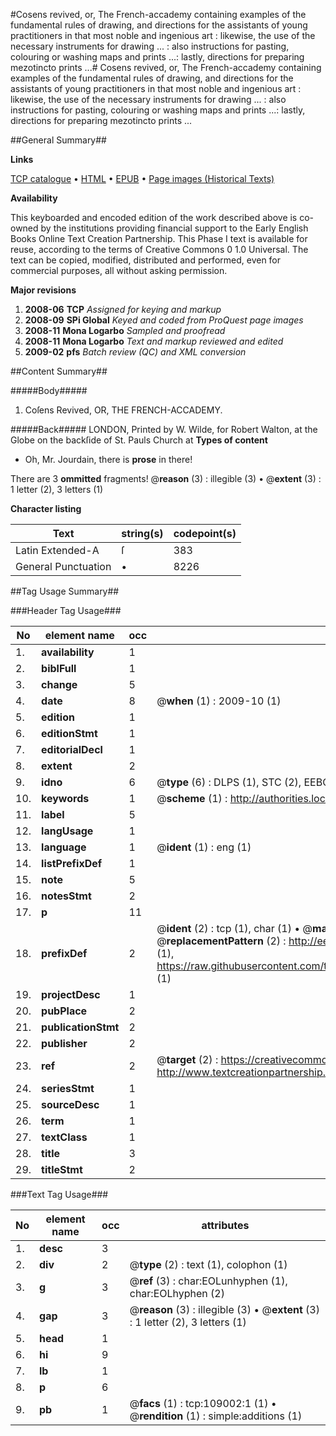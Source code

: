 #Cosens revived, or, The French-accademy containing examples of the fundamental rules of drawing, and directions for the assistants of young practitioners in that most noble and ingenious art : likewise, the use of the necessary instruments for drawing ... : also instructions for pasting, colouring or washing maps and prints ...: lastly, directions for preparing mezotincto prints ...#
Cosens revived, or, The French-accademy containing examples of the fundamental rules of drawing, and directions for the assistants of young practitioners in that most noble and ingenious art : likewise, the use of the necessary instruments for drawing ... : also instructions for pasting, colouring or washing maps and prints ...: lastly, directions for preparing mezotincto prints ...

##General Summary##

**Links**

[TCP catalogue](http://www.ota.ox.ac.uk/tcp/)  • 
[HTML](http://tei.it.ox.ac.uk/tcp/Texts-HTML/free/A34/A34604.html)  • 
[EPUB](http://tei.it.ox.ac.uk/tcp/Texts-EPUB/free/A34/A34604.epub) • 
[Page images (Historical Texts)](https://data.historicaltexts.jisc.ac.uk/view?pubId=eebo-19526853e&pageId=eebo-19526853e-109002-1)

**Availability**

This keyboarded and encoded edition of the
	       work described above is co-owned by the institutions
	       providing financial support to the Early English Books
	       Online Text Creation Partnership. This Phase I text is
	       available for reuse, according to the terms of Creative
	       Commons 0 1.0 Universal. The text can be copied,
	       modified, distributed and performed, even for
	       commercial purposes, all without asking permission.

**Major revisions**

1. __2008-06__ __TCP__ *Assigned for keying and markup*
1. __2008-09__ __SPi Global__ *Keyed and coded from ProQuest page images*
1. __2008-11__ __Mona Logarbo__ *Sampled and proofread*
1. __2008-11__ __Mona Logarbo__ *Text and markup reviewed and edited*
1. __2009-02__ __pfs__ *Batch review (QC) and XML conversion*

##Content Summary##

#####Body#####

1. Coſens Revived, OR, THE FRENCH-ACCADEMY.

#####Back#####
LONDON, Printed by W. Wilde, for Robert Walton, at the Globe on the backſide of St. Pauls Church at 
**Types of content**

  * Oh, Mr. Jourdain, there is **prose** in there!

There are 3 **ommitted** fragments! 
 @__reason__ (3) : illegible (3)  •  @__extent__ (3) : 1 letter (2), 3 letters (1)

**Character listing**


|Text|string(s)|codepoint(s)|
|---|---|---|
|Latin Extended-A|ſ|383|
|General Punctuation|•|8226|

##Tag Usage Summary##

###Header Tag Usage###

|No|element name|occ|attributes|
|---|---|---|---|
|1.|__availability__|1||
|2.|__biblFull__|1||
|3.|__change__|5||
|4.|__date__|8| @__when__ (1) : 2009-10 (1)|
|5.|__edition__|1||
|6.|__editionStmt__|1||
|7.|__editorialDecl__|1||
|8.|__extent__|2||
|9.|__idno__|6| @__type__ (6) : DLPS (1), STC (2), EEBO-CITATION (1), OCLC (1), VID (1)|
|10.|__keywords__|1| @__scheme__ (1) : http://authorities.loc.gov/ (1)|
|11.|__label__|5||
|12.|__langUsage__|1||
|13.|__language__|1| @__ident__ (1) : eng (1)|
|14.|__listPrefixDef__|1||
|15.|__note__|5||
|16.|__notesStmt__|2||
|17.|__p__|11||
|18.|__prefixDef__|2| @__ident__ (2) : tcp (1), char (1)  •  @__matchPattern__ (2) : ([0-9\-]+):([0-9IVX]+) (1), (.+) (1)  •  @__replacementPattern__ (2) : http://eebo.chadwyck.com/downloadtiff?vid=$1&page=$2 (1), https://raw.githubusercontent.com/textcreationpartnership/Texts/master/tcpchars.xml#$1 (1)|
|19.|__projectDesc__|1||
|20.|__pubPlace__|2||
|21.|__publicationStmt__|2||
|22.|__publisher__|2||
|23.|__ref__|2| @__target__ (2) : https://creativecommons.org/publicdomain/zero/1.0/ (1), http://www.textcreationpartnership.org/docs/. (1)|
|24.|__seriesStmt__|1||
|25.|__sourceDesc__|1||
|26.|__term__|1||
|27.|__textClass__|1||
|28.|__title__|3||
|29.|__titleStmt__|2||


###Text Tag Usage###

|No|element name|occ|attributes|
|---|---|---|---|
|1.|__desc__|3||
|2.|__div__|2| @__type__ (2) : text (1), colophon (1)|
|3.|__g__|3| @__ref__ (3) : char:EOLunhyphen (1), char:EOLhyphen (2)|
|4.|__gap__|3| @__reason__ (3) : illegible (3)  •  @__extent__ (3) : 1 letter (2), 3 letters (1)|
|5.|__head__|1||
|6.|__hi__|9||
|7.|__lb__|1||
|8.|__p__|6||
|9.|__pb__|1| @__facs__ (1) : tcp:109002:1 (1)  •  @__rendition__ (1) : simple:additions (1)|
